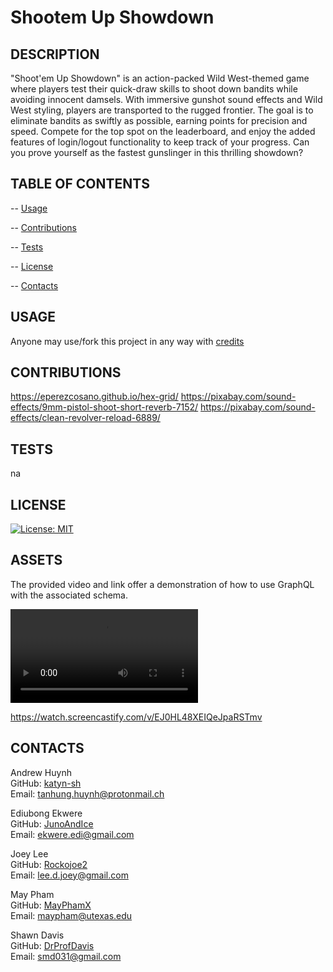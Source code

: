 # Shootem Up Showdown

## DESCRIPTION

  "Shoot'em Up Showdown" is an action-packed Wild West-themed game where players test their quick-draw skills to shoot down bandits while avoiding innocent damsels. With immersive gunshot sound effects and Wild West styling, players are transported to the rugged frontier. The goal is to eliminate bandits as swiftly as possible, earning points for precision and speed. Compete for the top spot on the leaderboard, and enjoy the added features of login/logout functionality to keep track of your progress. Can you prove yourself as the fastest gunslinger in this thrilling showdown?

## TABLE OF CONTENTS

  -- [Usage](#usage)

  -- [Contributions](#contributions)
  
  -- [Tests](#tests)

  -- [License](#license)

  -- [Contacts](#contacts)

## USAGE

  Anyone may use/fork this project in any way with [credits](#contacts)

## CONTRIBUTIONS

  https://eperezcosano.github.io/hex-grid/
  https://pixabay.com/sound-effects/9mm-pistol-shoot-short-reverb-7152/
  https://pixabay.com/sound-effects/clean-revolver-reload-6889/

## TESTS

  na

## LICENSE

  [![License: MIT](https://img.shields.io/badge/License-MIT-yellow.svg)](https://opensource.org/licenses/MIT)

## ASSETS
  The provided video and link offer a demonstration of how to use GraphQL with the associated schema.

  ![The logged-in user's profile page displays thoughts they've created and a form to create more thoughts.](./assets/Walk%20Through%20Demo.mp4)

  https://watch.screencastify.com/v/EJ0HL48XEIQeJpaRSTmv 

## CONTACTS

  Andrew Huynh <br>
  GitHub: [katyn-sh](https://github.com/katyn-sh) <br>
  Email: [tanhung.huynh@protonmail.ch](mailto:tanhung.huynh@protonmail.ch)
  
  Ediubong Ekwere <br>
  GitHub: [JunoAndIce](https://github.com/JunoAndIce) <br>
  Email: [ekwere.edi@gmail.com](mailto:ekwere.edi@gmail.com)
  
  Joey Lee <br>
  GitHub: [Rockojoe2](https://github.com/rockojoe2) <br>
  Email: [lee.d.joey@gmail.com](mailto:lee.d.joey@gmail.com)

  May Pham <br>
  GitHub: [MayPhamX](https://github.com/MayPhamX) <br>
  Email: [maypham@utexas.edu](mailto:maypham@utexas.edu)
  
  Shawn Davis <br>
  GitHub: [DrProfDavis](https://github.com/DrProfDavis) <br>
  Email: [smd031@gmail.com](mailto:smd031@gmail.com)


  
